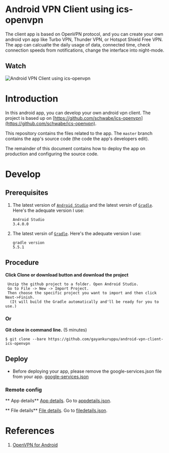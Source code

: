 # Android VPN Client using ics-openvpn

The client app is based on OpenVPN protocol, and you can create your own android vpn app like Turbo VPN, Thunder VPN, or Hotspot Shield Free VPN. The app can calcualte the daily usage of data, connected time, check connection speeds from notifications, change the interface into night-mode.

## Watch
![Android VPN Client using ics-openvpn](https://lh3.googleusercontent.com/yvUkS8eVus7uFmN29-A-xGWihG_4JyizZ-09X4rpjsoxL7tJH3vKFsvfRsD78dnfKFE=w1366-h657-rw "Android VPN Client using ics-openvpn")

# Introduction

In this android app, you can develop your own android vpn client. The project is based up on [https://github.com/schwabe/ics-openvpn](https://github.com/schwabe/ics-openvpn).

This repository contains the files related to the app. The `master` branch contains the app's source code (the code the app's developers edit).

The remainder of this document contains how to deploy the app on production and configuring the source code.

# Develop

## Prerequisites

1. The latest version of [`Android Studio`](https://developer.android.com/studio) and the latest versin of [`Gradle`](https://gradle.org/). Here's the adequate version I use:

    ```
    Android Studio
    3.4.0.0
    
    ```
1. The latest versin of [`Gradle`](https://gradle.org/). Here's the adequate version I use:
    
    ```
    gradle version
    5.5.1
    ```

## Procedure

 **Click Clone or download button and download the project**

     Unzip the github project to a folder. Open Android Studio.
     Go to File -> New -> Import Project.
     Then choose the specific project you want to import and then click Next->Finish.
      (It will build the Gradle automatically and'll be ready for you to use.)
 
### Or
 **Git clone in command line.** (5 minutes)

    $ git clone --bare https://github.com/gayankuruppu/android-vpn-client-ics-openvpn
   

## Deploy

* Before deploying your app, please remove the google-services.json file from your app. [google-services.json](https://github.com/gayankuruppu/android-vpn-client-ics-openvpn/blob/cfd8f922f145d404618cfe1522fb76d9a9b8b698/app/google-services.json#L4)

### Remote config
** App details**
[App details](https://github.com/gayankuruppu/android-vpn-client-ics-openvpn/blob/c35b88b40a8ba6aa382ca7324981511f4c6e886d/app/src/main/java/com/buzz/vpn/WelcomeActivity.java#L59).
Go to [appdetails.json](https://gayankuruppu.github.io/oml/buzz/appdetails.json).

** File details**
[File details](https://github.com/gayankuruppu/android-vpn-client-ics-openvpn/blob/c35b88b40a8ba6aa382ca7324981511f4c6e886d/app/src/main/java/com/buzz/vpn/WelcomeActivity.java#L60).
Go to [filedetails.json](https://gayankuruppu.github.io/oml/buzz/filedetails.json).



   



# References

1. [OpenVPN for Android](https://github.com/schwabe/ics-openvpn)
